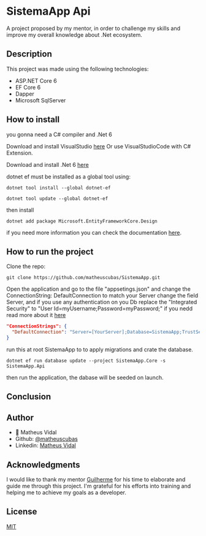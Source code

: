 # SistemaApp Api

A project proposed by my mentor, in order to challenge my skills and improve my overall knowledge about .Net ecosystem.

## Description

This project was made using the following technologies:

- ASP.NET Core 6
- EF Core 6
- Dapper
- Microsoft SqlServer

## How to install

you gonna need a C# compiler and .Net 6

Download and install VisualStudio [here](https://visualstudio.microsoft.com/pt-br/free-developer-offers/) Or use VisualStudioCode with C# Extension.

Download and install .Net 6 [here](https://dotnet.microsoft.com/en-us/download)

dotnet ef must be installed as a global tool using:

```dotnet
dotnet tool install --global dotnet-ef

dotnet tool update --global dotnet-ef
```

then install

```dotnet
dotnet add package Microsoft.EntityFrameworkCore.Design
```

if you need more information you can check the documentation [here](https://docs.microsoft.com/en-us/ef/core/cli/dotnet).

## How to run the project

Clone the repo:

```git
git clone https://github.com/matheuscubas/SistemaApp.git
```

Open the application and go to the file "appsetings.json" and change the ConnectionString: DefaultConnection to match your Server
change the field Server, and if you use any authentication on you Db replace the "Integrated Security" to "User Id=myUsername;Password=myPassword;"
if you nedd read more about it [here](https://www.connectionstrings.com/sql-server/)

```json
"ConnectionStrings": {
  "DefaultConnection": "Server=[YourServer];Database=SistemaApp;TrustServerCertificate=True;Integrated Security = true;"
}
```

run this at root SistemaApp to to apply migrations and crate the database.

```dotnet
dotnet ef run database update --project SistemaApp.Core -s SistemaApp.Api
```

then run the application, the dabase will be seeded on launch.

## Conclusion

## Author

- :bust_in_silhouette: Matheus Vidal
- Github: [@matheuscubas](https://github.com/matheuscubas)
- Linkedin:  [Matheus Vidal](https://www.linkedin.com/in/matheusvcubas)

## Acknowledgments

I would like to thank my mentor [Guilherme](https://github.com/guilhermerochas/) for his time to elaborate and guide me through this project. I'm grateful for his efforts into training and helping me to achieve my goals as a developer.

## License

[MIT](https://choosealicense.com/licenses/mit/)
